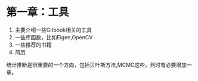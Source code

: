 # 第一章：工具
1. 主要介绍一些Gitbook相关的工具
2. 一些库函数，比如Eigen,OpenCV
3. 一些推荐的书籍  
4. 简历

统计推断是很重要的一个方向，包括贝叶斯方法,MCMC这些，到时有必要增加一章。  

